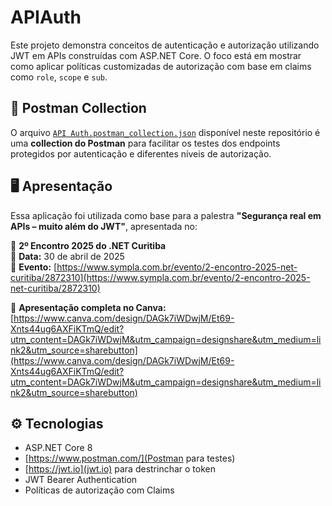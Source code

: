 # APIAuth

Este projeto demonstra conceitos de autenticação e autorização utilizando JWT em APIs construídas com ASP.NET Core. O foco está em mostrar como aplicar políticas customizadas de autorização com base em claims como `role`, `scope` e `sub`.

## 📂 Postman Collection

O arquivo [`API Auth.postman_collection.json`](./API%20Auth.postman_collection.json) disponível neste repositório é uma **collection do Postman** para facilitar os testes dos endpoints protegidos por autenticação e diferentes níveis de autorização.

## 🖥️ Apresentação

Essa aplicação foi utilizada como base para a palestra **"Segurança real em APIs – muito além do JWT"**, apresentada no:

📅 **2º Encontro 2025 do .NET Curitiba**  
📍 **Data:** 30 de abril de 2025  
🔗 **Evento:** [https://www.sympla.com.br/evento/2-encontro-2025-net-curitiba/2872310](https://www.sympla.com.br/evento/2-encontro-2025-net-curitiba/2872310)

🎤 **Apresentação completa no Canva:**  
[https://www.canva.com/design/DAGk7iWDwjM/Et69-Xnts44ug6AXFiKTmQ/edit?utm_content=DAGk7iWDwjM&utm_campaign=designshare&utm_medium=link2&utm_source=sharebutton](https://www.canva.com/design/DAGk7iWDwjM/Et69-Xnts44ug6AXFiKTmQ/edit?utm_content=DAGk7iWDwjM&utm_campaign=designshare&utm_medium=link2&utm_source=sharebutton)

## ⚙️ Tecnologias

- ASP.NET Core 8
- [https://www.postman.com/](Postman para testes)
 - [https://jwt.io](jwt.io) para destrinchar o token
- JWT Bearer Authentication
- Políticas de autorização com Claims